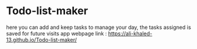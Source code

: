 # Todo-list-maker
here you can add and keep tasks to manage your day, the tasks assigned is saved for future visits
app webpage link : https://ali-khaled-13.github.io/Todo-list-maker/
